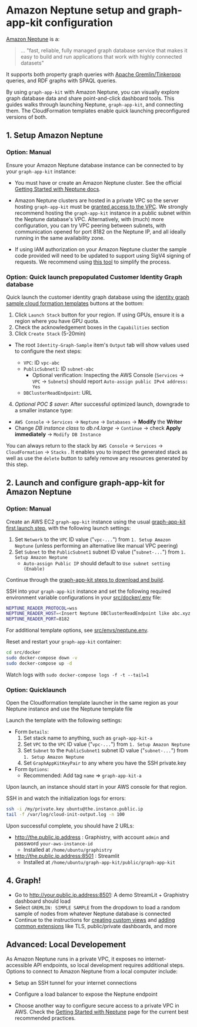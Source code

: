 # Amazon Neptune setup and graph-app-kit configuration

[Amazon Neptune](https://aws.amazon.com/neptune/) is a:

> ... &quot;fast, reliable, fully managed graph database service that makes it easy to build and run applications that work with highly connected datasets&quot;

It supports both property graph queries with [Apache Gremlin/Tinkerpop](https://tinkerpop.apache.org/) queries, and RDF graphs with SPAQL queries.

By using `graph-app-kit` with Amazon Neptune, you can visually explore graph database data and share point-and-click dashboard tools. This guides walks through launching Neptune, `graph-app-kit`, and connecting them. The CloudFormation templates enable quick launching preconfigured versions of both.

## 1. Setup Amazon Neptune


### Option: Manual

Ensure your Amazon Neptune database instance can be connected to by your `graph-app-kit` instance:

- You must have or create an Amazon Neptune cluster. See the official [Getting Started with Neptune docs](https://docs.aws.amazon.com/neptune/latest/userguide/get-started.html).

- Amazon Neptune clusters are hosted in a private VPC so the server hosting `graph-app-kit` must be [granted access to the VPC](https://docs.aws.amazon.com/neptune/latest/userguide/security-vpc.html). We strongly recommend hosting the `graph-app-kit` instance in a public subnet within the Neptune database's VPC. Alternatively, with (much) more configuration, you can try VPC peering between subnets, with communication opened for port 8182 on the Neptune IP, and all ideally running in the same availability zone.

- If using IAM authorization on your Amazon Neptune cluster the sample code provided will need to be updated to support using SigV4 signing of requests. We recommend using [this tool](https://github.com/awslabs/amazon-neptune-tools/tree/master/neptune-python-utils) to simplify the process.

### Option: Quick launch prepopulated Customer Identity Graph database

Quick launch the customer identity graph database using the [identity graph sample cloud formation templates](https://aws.amazon.com/blogs/database/building-a-customer-identity-graph-with-amazon-neptune/) buttons at the bottom:

1. Click `Launch Stack` button for your region. If using GPUs, ensure it is a region where you have GPU quota.
2. Check the acknowledgement boxes in the `Capabilities` section
3. Click `Create Stack` (5-20min)
  *  The root `Identity-Graph-Sample` item's `Output` tab will show values used to configure the next steps:

      * `VPC`: ID `vpc-abc`
      * `PublicSubnet1`: ID `subnet-abc`
          * Optional verification: Inspecting the AWS Console (`Services` -> `VPC` -> `Subnets`) should report `Auto-assign public IPv4 address: Yes `
      * `DBClusterReadEndpoint`: URL
4. *Optional POC $ saver*: After successful optimized launch, downgrade to a smaller instance type: 
  * `AWS Console` -> `Services` -> `Neptune` -> `Databases` -> **Modify** the **Writer**
  * Change *DB instance class* to *db.r4.large* -> `Continue` -> check **Apply immediately** -> `Modify DB Instance`


You can always return to the stack by `AWS Console` -> `Services` -> `CloudFormation` -> `Stacks` . It enables you to inspect the generated stack as well as use the `delete` button to safely remove any resources generated by this step.

## 2. Launch and configure graph-app-kit for Amazon Neptune


### Option: Manual

Create an AWS EC2 `graph-app-kit` instance using the usual [graph-app-kit first launch step](steps.md), with the following launch settings:

  1. Set `Network` to the `VPC` ID value ("`vpc-...`") from `1. Setup Amazon Neptune` (unless performing an alternative like manual VPC peering)
  2. Set `Subnet` to the `PublicSubnet1` subnet ID value ("`subnet-...`") from `1. Setup Amazon Neptune`
      * `Auto-assign Public IP` should default to `Use subnet setting (Enable)`

Continue through the [graph-app-kit steps to download and build](steps.md).


SSH into your `graph-app-kit` instance and set the following required environment variable configurations in your [src/docker/.env](src/docker/.env) file:

```bash
NEPTUNE_READER_PROTOCOL=wss
NEPTUNE_READER_HOST=<Insert Neptune DBClusterReadEndpoint like abc.xyz.mno.neptune.amazonaws.com>
NEPTUNE_READER_PORT=8182
```

For additional template options, see [src/envs/neptune.env](src/envs/neptune.env).

Reset and restart your `graph-app-kit` container: 

```bash
cd src/docker
sudo docker-compose down -v
sudo docker-compose up -d
```

Watch logs with `sudo docker-compose logs -f -t --tail=1`

### Option: Quicklaunch

Open the Cloudformation template launcher in the same region as your Neptune instance and use the Neptune template file

Launch the template with the following settings:

  * Form `Details`:
    1. Set stack name to anything, such as `graph-app-kit-a`
    1. Set `VPC` to the `VPC` ID value ("`vpc-...`") from `1. Setup Amazon Neptune`
    1. Set `Subnet` to the `PublicSubnet1` subnet ID value ("`subnet-...`") from `1. Setup Amazon Neptune`
    1. Set `GraphAppKitKeyPair` to any where you have the SSH private.key
  * Form `Options`:
    * Recommended: Add tag `name` => `graph-app-kit-a`

Upon launch, an instance should start in your AWS console for that region. 

SSH in and watch the initialization logs for errors:

```bash
ssh -i /my/private.key ubuntu@the.instance.public.ip
tail -f /var/log/cloud-init-output.log -n 100
```

Upon successful complete, you should have 2 URLs:

* http://the.public.ip.address : Graphistry, with account `admin` and password `your-aws-instance-id`
  * Installed at `/home/ubuntu/graphistry`
* http://the.public.ip.address:8501 : Streamlit
  * Installed at `/home/ubuntu/graph-app-kit/public/graph-app-kit`

## 4. Graph!

* Go to http://your.public.ip.address:8501: A demo StreamLit + Graphistry dashboard should load
* Select `GREMLIN: SIMPLE SAMPLE` from the dropdown to load a random sample of nodes from whatever Neptune database is connected
* Continue to the instructions for [creating custom views](views.md) and [adding common extensions](extend.md) like TLS, public/private dashboards, and more


## Advanced: Local Developement

As Amazon Neptune runs in a private VPC, it exposes no internet-accessible API endpoints, so local development requires additional steps. Options to connect to Amazon Neptune from a local computer include:

* Setup an SSH tunnel for your internet connections

* Configure a load balancer to expose the Neptune endpoint

* Choose another way to configure secure access to a private VPC in AWS.
Check the [Getting Started with Neptune](https://docs.aws.amazon.com/neptune/latest/userguide/get-started.html) page for the current best recommended practices.
